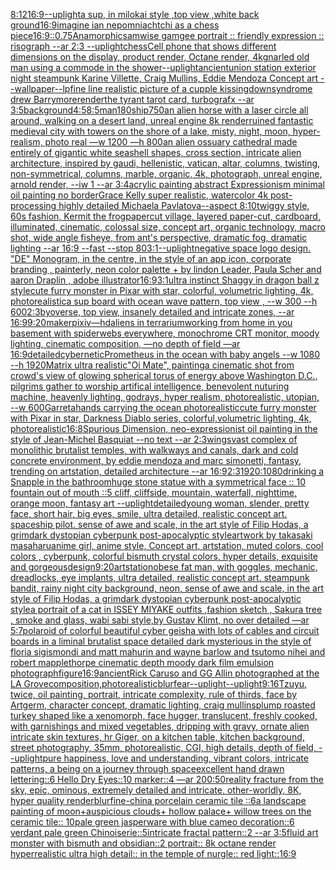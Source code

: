 [8:12](https://www.ebank.nz/aiartgenerator?category=8%3A12)[16:9](https://www.ebank.nz/aiartgenerator?category=16%3A9)[--uplight](https://www.ebank.nz/aiartgenerator?category=--uplight)[a sup, in milokai style ,top view ,white back ground](https://www.ebank.nz/aiartgenerator?category=a%20sup%2C%20in%20milokai%20style%20%2Ctop%20view%20%2Cwhite%20back%20ground)[16:9](https://www.ebank.nz/aiartgenerator?category=16%3A9)[imagine ian nepomniachtchi as a chess piece](https://www.ebank.nz/aiartgenerator?category=imagine%20ian%20nepomniachtchi%20as%20a%20chess%20piece)[16:9](https://www.ebank.nz/aiartgenerator?category=16%3A9)[::0.75](https://www.ebank.nz/aiartgenerator?category=%3A%3A0.75)[Anamorphic](https://www.ebank.nz/aiartgenerator?category=Anamorphic)[samwise gamgee portrait :: friendly expression :: risograph --ar 2:3 --uplight](https://www.ebank.nz/aiartgenerator?category=samwise%20gamgee%20portrait%20%3A%3A%20friendly%20expression%20%3A%3A%20risograph%20--ar%202%3A3%20--uplight)[chess](https://www.ebank.nz/aiartgenerator?category=chess)[Cell phone that shows different dimensions on the display, product render, Octane render, 4k](https://www.ebank.nz/aiartgenerator?category=Cell%20phone%20that%20shows%20different%20dimensions%20on%20the%20display%2C%20product%20render%2C%20Octane%20render%2C%204k)[gnarled old man using a commode in the shower](https://www.ebank.nz/aiartgenerator?category=gnarled%20old%20man%20using%20a%20commode%20in%20the%20shower)[--uplight](https://www.ebank.nz/aiartgenerator?category=--uplight)[ancient](https://www.ebank.nz/aiartgenerator?category=ancient)[union station exterior night steampunk Karine Villette, Craig Mullins, Eddie Mendoza Concept art --wallpaper](https://www.ebank.nz/aiartgenerator?category=union%20station%20exterior%20night%20steampunk%20Karine%20Villette%2C%20Craig%20Mullins%2C%20Eddie%20Mendoza%20Concept%20art%20--wallpaper)[--lp](https://www.ebank.nz/aiartgenerator?category=--lp)[fine line realistic picture of a cupple kissing](https://www.ebank.nz/aiartgenerator?category=fine%20line%20realistic%20picture%20of%20a%20cupple%20kissing)[downsyndrome drew Barrymore](https://www.ebank.nz/aiartgenerator?category=downsyndrome%20drew%20Barrymore)[render](https://www.ebank.nz/aiartgenerator?category=render)[the tyrant tarot card, turbografx --ar 3:5](https://www.ebank.nz/aiartgenerator?category=the%20tyrant%20tarot%20card%2C%20turbografx%20--ar%203%3A5)[background](https://www.ebank.nz/aiartgenerator?category=background)[4:5](https://www.ebank.nz/aiartgenerator?category=4%3A5)[8:5](https://www.ebank.nz/aiartgenerator?category=8%3A5)[man](https://www.ebank.nz/aiartgenerator?category=man)[180](https://www.ebank.nz/aiartgenerator?category=180)[ship](https://www.ebank.nz/aiartgenerator?category=ship)[750](https://www.ebank.nz/aiartgenerator?category=750)[](https://www.ebank.nz/aiartgenerator?category=)[an alien horse with a laser circle all around, walking on a desert land, unreal engine 8k render](https://www.ebank.nz/aiartgenerator?category=an%20alien%20horse%20with%20a%20laser%20circle%20all%20around%2C%20walking%20on%20a%20desert%20land%2C%20unreal%20engine%208k%20render)[ruined fantastic medieval city with towers on the shore of a lake, misty, night, moon, hyper-realism, photo real —w 1200 —h 800](https://www.ebank.nz/aiartgenerator?category=ruined%20fantastic%20medieval%20city%20with%20towers%20on%20the%20shore%20of%20a%20lake%2C%20misty%2C%20night%2C%20moon%2C%20hyper-realism%2C%20photo%20real%20%E2%80%94w%201200%20%E2%80%94h%20800)[an alien ossuary cathedral made entirely of gigantic white seashell shapes, cross section, intricate alien architecture, inspired by gaudi, hellenistic, vatican, altar, columns, twisting, non-symmetrical, columns, marble, organic, 4k, photograph, unreal engine, arnold render, --iw 1 --ar 3:4](https://www.ebank.nz/aiartgenerator?category=an%20alien%20ossuary%20cathedral%20made%20entirely%20of%20gigantic%20white%20seashell%20shapes%2C%20cross%20section%2C%20intricate%20alien%20architecture%2C%20inspired%20by%20gaudi%2C%20hellenistic%2C%20vatican%2C%20altar%2C%20columns%2C%20twisting%2C%20non-symmetrical%2C%20columns%2C%20marble%2C%20organic%2C%204k%2C%20photograph%2C%20unreal%20engine%2C%20arnold%20render%2C%20--iw%201%20--ar%203%3A4)[acrylic painting abstract Expressionism minimal oil painting no border](https://www.ebank.nz/aiartgenerator?category=acrylic%20painting%20abstract%20Expressionism%20minimal%20oil%20painting%20no%20border)[Grace Kelly super realistic, watercolor 4k post-processing highly detailed Michaela Pavlatova--aspect 8:10](https://www.ebank.nz/aiartgenerator?category=Grace%20Kelly%20super%20realistic%2C%20watercolor%204k%20post-processing%20highly%20detailed%20Michaela%20Pavlatova--aspect%208%3A10)[twiggy style, 60s fashion, Kermit the frog](https://www.ebank.nz/aiartgenerator?category=twiggy%20style%2C%2060s%20fashion%2C%20Kermit%20the%20frog)[papercut village, layered paper-cut, cardboard, illuminated, cinematic, colossal size, concept art, organic technology, macro shot, wide angle fisheye, from ant's perspective, dramatic fog, dramatic lighting --ar 16:9 --fast --stop 80](https://www.ebank.nz/aiartgenerator?category=papercut%20village%2C%20layered%20paper-cut%2C%20cardboard%2C%20illuminated%2C%20cinematic%2C%20colossal%20size%2C%20concept%20art%2C%20organic%20technology%2C%20macro%20shot%2C%20wide%20angle%20fisheye%2C%20from%20ant%27s%20perspective%2C%20dramatic%20fog%2C%20dramatic%20lighting%20--ar%2016%3A9%20--fast%20--stop%2080)[3:1](https://www.ebank.nz/aiartgenerator?category=3%3A1)[--uplight](https://www.ebank.nz/aiartgenerator?category=--uplight)[negative space logo design. "DE" Monogram, in the centre, in the style of an app icon, corporate branding , painterly, neon color palette + by lindon Leader, Paula Scher and aaron Draplin , adobe illustrator](https://www.ebank.nz/aiartgenerator?category=negative%20space%20logo%20design.%20%22DE%22%20Monogram%2C%20in%20the%20centre%2C%20in%20the%20style%20of%20an%20app%20icon%2C%20corporate%20branding%20%2C%20painterly%2C%20neon%20color%20palette%20%2B%20by%20lindon%20Leader%2C%20Paula%20Scher%20and%20aaron%20Draplin%20%2C%20adobe%20illustrator)[16:9](https://www.ebank.nz/aiartgenerator?category=16%3A9)[3:1](https://www.ebank.nz/aiartgenerator?category=3%3A1)[ultra instinct Shaggy in dragon ball z style](https://www.ebank.nz/aiartgenerator?category=ultra%20instinct%20Shaggy%20in%20dragon%20ball%20z%20style)[cute furry monster in Pixar with star, colorful, volumetric lighting, 4k, photorealistic](https://www.ebank.nz/aiartgenerator?category=cute%20furry%20monster%20in%20Pixar%20with%20star%2C%20colorful%2C%20volumetric%20lighting%2C%204k%2C%20photorealistic)[a sup board with ocean wave pattern, top view , --w 300 --h 600](https://www.ebank.nz/aiartgenerator?category=a%20sup%20board%20with%20ocean%20wave%20pattern%2C%20top%20view%20%2C%20--w%20300%20--h%20600)[2:3](https://www.ebank.nz/aiartgenerator?category=2%3A3)[byoverse, top view, insanely detailed and intricate zones, --ar 16:9](https://www.ebank.nz/aiartgenerator?category=byoverse%2C%20top%20view%2C%20insanely%20detailed%20and%20intricate%20zones%2C%20--ar%2016%3A9)[9:20](https://www.ebank.nz/aiartgenerator?category=9%3A20)[maker](https://www.ebank.nz/aiartgenerator?category=maker)[pixiv](https://www.ebank.nz/aiartgenerator?category=pixiv)[—hd](https://www.ebank.nz/aiartgenerator?category=%E2%80%94hd)[aliens in terrarium](https://www.ebank.nz/aiartgenerator?category=aliens%20in%20terrarium)[working from home in you basement with spiderwebs everywhere, monochrome CRT monitor, moody lighting, cinematic composition, —no depth of field —ar 16:9](https://www.ebank.nz/aiartgenerator?category=working%20from%20home%20in%20you%20basement%20with%20spiderwebs%20everywhere%2C%20monochrome%20CRT%20monitor%2C%20moody%20lighting%2C%20cinematic%20composition%2C%20%E2%80%94no%20depth%20of%20field%20%E2%80%94ar%2016%3A9)[detailed](https://www.ebank.nz/aiartgenerator?category=detailed)[](https://www.ebank.nz/aiartgenerator?category=)[cybernetic](https://www.ebank.nz/aiartgenerator?category=cybernetic)[Prometheus in the ocean with baby angels --w 1080 --h 1920](https://www.ebank.nz/aiartgenerator?category=Prometheus%20in%20the%20ocean%20with%20baby%20angels%20--w%201080%20--h%201920)[Matrix ultra realistic](https://www.ebank.nz/aiartgenerator?category=Matrix%20ultra%20realistic)["Oi Mate", painting](https://www.ebank.nz/aiartgenerator?category=%22Oi%20Mate%22%2C%20painting)[a cinematic shot from crowd's view of glowing spherical torus of energy above Washington D.C., pilgrims gather to worship artifical intelligence, benevolent nuturing machine, heavenly lighting, godrays, hyper realism, photorealistic, utopian, --w 600](https://www.ebank.nz/aiartgenerator?category=a%20cinematic%20shot%20from%20crowd%27s%20view%20of%20glowing%20spherical%20torus%20of%20energy%20above%20Washington%20D.C.%2C%20pilgrims%20gather%20to%20worship%20artifical%20intelligence%2C%20benevolent%20nuturing%20machine%2C%20heavenly%20lighting%2C%20godrays%2C%20hyper%20realism%2C%20photorealistic%2C%20utopian%2C%20--w%20600)[Garreta](https://www.ebank.nz/aiartgenerator?category=Garreta)[hands carrying the ocean photorealistic](https://www.ebank.nz/aiartgenerator?category=hands%20carrying%20the%20ocean%20photorealistic)[cute furry monster with Pixar in star, Darkness Diablo series, colorful,volumetric lighting, 4k, photorealistic](https://www.ebank.nz/aiartgenerator?category=cute%20furry%20monster%20with%20Pixar%20in%20star%2C%20Darkness%20Diablo%20series%2C%20colorful%2Cvolumetric%20lighting%2C%204k%2C%20photorealistic)[16:8](https://www.ebank.nz/aiartgenerator?category=16%3A8)[Spurious Dimension, neo-expressionist oil painting in the style of Jean-Michel Basquiat --no text --ar 2:3](https://www.ebank.nz/aiartgenerator?category=Spurious%20Dimension%2C%20neo-expressionist%20oil%20painting%20in%20the%20style%20of%20Jean-Michel%20Basquiat%20--no%20text%20--ar%202%3A3)[wings](https://www.ebank.nz/aiartgenerator?category=wings)[vast complex of monolithic brutalist temples, with walkways and canals, dark and cold concrete environment, by eddie mendoza and marc simonetti, fantasy, trending on artstation, detailed architecture --ar 16:9](https://www.ebank.nz/aiartgenerator?category=vast%20complex%20of%20monolithic%20brutalist%20temples%2C%20with%20walkways%20and%20canals%2C%20dark%20and%20cold%20concrete%20environment%2C%20by%20eddie%20mendoza%20and%20marc%20simonetti%2C%20fantasy%2C%20trending%20on%20artstation%2C%20detailed%20architecture%20--ar%2016%3A9)[2:3](https://www.ebank.nz/aiartgenerator?category=2%3A3)[1920:1080](https://www.ebank.nz/aiartgenerator?category=1920%3A1080)[drinking a Snapple in the bathroom](https://www.ebank.nz/aiartgenerator?category=drinking%20a%20Snapple%20in%20the%20bathroom)[huge stone statue with a symmetrical face :: 10 fountain out of mouth ::5 cliff, cliffside, mountain, waterfall, nighttime, orange moon, fantasy art --uplight](https://www.ebank.nz/aiartgenerator?category=huge%20stone%20statue%20with%20a%20symmetrical%20face%20%3A%3A%2010%20fountain%20out%20of%20mouth%20%3A%3A5%20cliff%2C%20cliffside%2C%20mountain%2C%20waterfall%2C%20nighttime%2C%20orange%20moon%2C%20fantasy%20art%20--uplight)[detailed](https://www.ebank.nz/aiartgenerator?category=detailed)[young woman, slender, pretty face, short hair, big eyes, smile, ultra detailed, realistic concept art. spaceship pilot. sense of awe and scale, in the art style of Filip Hodas, a grimdark dystopian cyberpunk post-apocalyptic style](https://www.ebank.nz/aiartgenerator?category=young%20woman%2C%20slender%2C%20pretty%20face%2C%20short%20hair%2C%20big%20eyes%2C%20smile%2C%20ultra%20detailed%2C%20realistic%20concept%20art.%20spaceship%20pilot.%20sense%20of%20awe%20and%20scale%2C%20in%20the%20art%20style%20of%20Filip%20Hodas%2C%20a%20grimdark%20dystopian%20cyberpunk%20post-apocalyptic%20style)[artwork by takasaki masaharu](https://www.ebank.nz/aiartgenerator?category=artwork%20by%20takasaki%20masaharu)[anime girl, anime style, Concept art, artstation, muted colors, cool colors , cyberpunk, colorful bismuth crystal colors, hyper details, exquisite and gorgeous](https://www.ebank.nz/aiartgenerator?category=anime%20girl%2C%20anime%20style%2C%20Concept%20art%2C%20artstation%2C%20muted%20colors%2C%20cool%20colors%20%2C%20cyberpunk%2C%20colorful%20bismuth%20crystal%20colors%2C%20hyper%20details%2C%20exquisite%20and%20gorgeous)[design](https://www.ebank.nz/aiartgenerator?category=design)[9:20](https://www.ebank.nz/aiartgenerator?category=9%3A20)[artstation](https://www.ebank.nz/aiartgenerator?category=artstation)[obese fat man, with goggles, mechanic, dreadlocks, eye implants, ultra detailed, realistic concept art. steampunk bandit, rainy night city background, neon, sense of awe and scale, in the art style of Filip Hodas, a grimdark dystopian cyberpunk post-apocalyptic style](https://www.ebank.nz/aiartgenerator?category=obese%20fat%20man%2C%20with%20goggles%2C%20mechanic%2C%20dreadlocks%2C%20eye%20implants%2C%20ultra%20detailed%2C%20realistic%20concept%20art.%20steampunk%20bandit%2C%20rainy%20night%20city%20background%2C%20neon%2C%20sense%20of%20awe%20and%20scale%2C%20in%20the%20art%20style%20of%20Filip%20Hodas%2C%20a%20grimdark%20dystopian%20cyberpunk%20post-apocalyptic%20style)[a portrait of a cat in ISSEY MIYAKE  outfits  ,fashion sketch  , Sakura tree , smoke and glass, wabi sabi style,by Gustav Klimt, no over detailed —ar 5:7](https://www.ebank.nz/aiartgenerator?category=a%20portrait%20of%20a%20cat%20in%20ISSEY%20MIYAKE%20%20outfits%20%20%2Cfashion%20sketch%20%20%2C%20Sakura%20tree%20%2C%20smoke%20and%20glass%2C%20wabi%20sabi%20style%2Cby%20Gustav%20Klimt%2C%20no%20over%20detailed%20%E2%80%94ar%205%3A7)[polaroid of colorful beautiful cyber geisha with lots of cables and circuit boards in a liminal brutalist space detailed dark mysterious in the style of floria sigismondi and matt mahurin and wayne barlow and tsutomo nihei and robert mapplethorpe cinematic depth moody dark film emulsion photograph](https://www.ebank.nz/aiartgenerator?category=polaroid%20of%20colorful%20beautiful%20cyber%20geisha%20with%20lots%20of%20cables%20and%20circuit%20boards%20in%20a%20liminal%20brutalist%20space%20detailed%20dark%20mysterious%20in%20the%20style%20of%20floria%20sigismondi%20and%20matt%20mahurin%20and%20wayne%20barlow%20and%20tsutomo%20nihei%20and%20robert%20mapplethorpe%20cinematic%20depth%20moody%20dark%20film%20emulsion%20photograph)[figure](https://www.ebank.nz/aiartgenerator?category=figure)[16:9](https://www.ebank.nz/aiartgenerator?category=16%3A9)[ancient](https://www.ebank.nz/aiartgenerator?category=ancient)[Rick Caruso and GG Allin photographed at the LA Grove](https://www.ebank.nz/aiartgenerator?category=Rick%20Caruso%20and%20GG%20Allin%20photographed%20at%20the%20LA%20Grove)[composition,](https://www.ebank.nz/aiartgenerator?category=composition%2C)[photorealistic](https://www.ebank.nz/aiartgenerator?category=photorealistic)[blur](https://www.ebank.nz/aiartgenerator?category=blur)[fear](https://www.ebank.nz/aiartgenerator?category=fear)[--uplight](https://www.ebank.nz/aiartgenerator?category=--uplight)[--uplight](https://www.ebank.nz/aiartgenerator?category=--uplight)[9:16](https://www.ebank.nz/aiartgenerator?category=9%3A16)[Tzuyu, twice, oil painting, portrait, intricate complexity, rule of thirds, face by Artgerm, character concept, dramatic lighting, craig mullins](https://www.ebank.nz/aiartgenerator?category=Tzuyu%2C%20twice%2C%20oil%20painting%2C%20portrait%2C%20intricate%20complexity%2C%20rule%20of%20thirds%2C%20face%20by%20Artgerm%2C%20character%20concept%2C%20dramatic%20lighting%2C%20craig%20mullins)[plump roasted turkey shaped like a xenomorph, face hugger, translucent, freshly cooked, with garnishings and mixed vegetables, dripping with gravy, ornate alien intricate skin textures, hr Giger, on a kitchen table, kitchen background, street photography, 35mm, photorealistic, CGI, high details, depth of field, --uplight](https://www.ebank.nz/aiartgenerator?category=plump%20roasted%20turkey%20shaped%20like%20a%20xenomorph%2C%20face%20hugger%2C%20translucent%2C%20freshly%20cooked%2C%20with%20garnishings%20and%20mixed%20vegetables%2C%20dripping%20with%20gravy%2C%20ornate%20alien%20intricate%20skin%20textures%2C%20hr%20Giger%2C%20on%20a%20kitchen%20table%2C%20kitchen%20background%2C%20street%20photography%2C%2035mm%2C%20photorealistic%2C%20CGI%2C%20high%20details%2C%20depth%20of%20field%2C%20--uplight)[pure happiness, love and understanding, vibrant colors, intricate patterns, a being on a journey through space](https://www.ebank.nz/aiartgenerator?category=pure%20happiness%2C%20love%20and%20understanding%2C%20vibrant%20colors%2C%20intricate%20patterns%2C%20a%20being%20on%20a%20journey%20through%20space)[excellent hand drawn lettering::6 Hello Dry Eyes::10 marker::4 —ar 200:50](https://www.ebank.nz/aiartgenerator?category=excellent%20hand%20drawn%20lettering%3A%3A6%20Hello%20Dry%20Eyes%3A%3A10%20marker%3A%3A4%20%E2%80%94ar%20200%3A50)[reality fracture from the sky, epic, ominous, extremely detailed and intricate, other-worldly, 8K, hyper quality render](https://www.ebank.nz/aiartgenerator?category=reality%20fracture%20from%20the%20sky%2C%20epic%2C%20ominous%2C%20extremely%20detailed%20and%20intricate%2C%20other-worldly%2C%208K%2C%20hyper%20quality%20render)[blur](https://www.ebank.nz/aiartgenerator?category=blur)[fine-china porcelain ceramic tile ::6a landscape painting of moon+auspicious clouds+ hollow palace+ willow trees on the ceramic tile:: 10pale green jasperware with blue cameo decoration::6 verdant pale green Chinoiserie::5intricate fractal pattern::2 --ar 3:5](https://www.ebank.nz/aiartgenerator?category=fine-china%20porcelain%20ceramic%20tile%20%3A%3A6a%20landscape%20painting%20of%20moon%2Bauspicious%20clouds%2B%20hollow%20palace%2B%20willow%20trees%20on%20the%20ceramic%20tile%3A%3A%2010pale%20green%20jasperware%20with%20blue%20cameo%20decoration%3A%3A6%20verdant%20pale%20green%20Chinoiserie%3A%3A5intricate%20fractal%20pattern%3A%3A2%20--ar%203%3A5)[fluid art monster with bismuth and obsidian::2 portrait:: 8k octane render hyperrealistic ultra high detail:: in the temple of nurgle:: red light::](https://www.ebank.nz/aiartgenerator?category=fluid%20art%20monster%20with%20bismuth%20and%20obsidian%3A%3A2%20portrait%3A%3A%208k%20octane%20render%20hyperrealistic%20ultra%20high%20detail%3A%3A%20in%20the%20temple%20of%20nurgle%3A%3A%20red%20light%3A%3A)[16:9](https://www.ebank.nz/aiartgenerator?category=16%3A9)